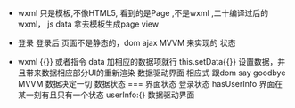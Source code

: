 - wxml 只是模板,不像HTML5,
看到的是Page ,不是wxml ,二十编译过后的wxml，
js data 拿去模板生成page view


- 登录  登录后
页面不是静态的，dom ajax 
MVVM 来实现的 状态
- wxml {{}}  或者指令 data 加相应的数据项就行
    this.setData{{}} 设置数据，并且带来数据相应部分UI的重新渲染
    数据驱动界面  相应式 
    跟dom say goodbye
    MVVM 数据决定一切
    数据状态 === 界面状态
    登录状态  hasUserInfo  界面在某一刻有且只有一个状态
    userInfo:{} 数据驱动界面